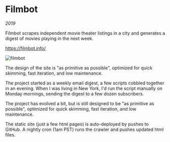 # Filmbot

*2019*

Filmbot scrapes independent movie theater listings in a city and generates a digest of movies playing in the next week. 

https://filmbot.info/

![filmbot](/img/filmbot.png)

The design of the site is "as primitive as possible", optimized for quick skimming, fast iteration, and low maintenance. 

The project started as a weekly email digest, a few scripts cobbled together in an evening. When I was living in New York, I'd run the script manually on Monday mornings, sending the digest to a few dozen subscribers.

The project has evolved a bit, but is still designed to be "as primitive as possible", optimized for quick skimming, fast iteration, and low maintenance.

The static site (just a few html pages) is auto-deployed by pushes to GitHub. A nightly cron (1am PST) runs the crawler and pushes updated html files.

